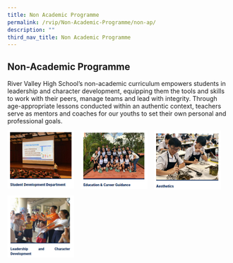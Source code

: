 ```yaml
---
title: Non Academic Programme
permalink: /rvip/Non-Academic-Programme/non-ap/
description: ""
third_nav_title: Non Academic Programme
---
```

## Non-Academic Programme

River Valley High School’s non-academic curriculum empowers students in leadership and character development, equipping them the tools and skills to work with their peers, manage teams and lead with integrity. Through age-appropriate lessons conducted within an authentic context, teachers serve as mentors and coaches for our youths to set their own personal and professional goals.

<p><a href="/rvip/Non-Academic-Programme/sdd/">
<img style="width:30%;margin-right:15px;" align=left src="/images/sdd.jpg">
</a></p>

<p><a href="/rvip/Non-Academic-Programme/ecg/">
<img style="width:30%;margin-right:15px;" align=left src="/images/ecg.jpg">
</a></p>

<p><a href="/rvip/Non-Academic-Programme/aesthetics/">
<img style="width:30%" align=left src="/images/aesthetics.jpg">
</a></p> <br clear=left>

<p><a href="/rvip/Non-Academic-Programme/ldrcd/">
<img style="width:30%;margin-right:15px;" align=left src="/images/ldrnd.jpg">
</a></p>